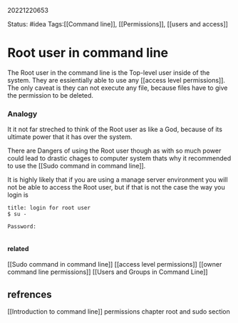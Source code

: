 20221220653

Status: #idea
Tags:[[Command line]], [[Permissions]], [[users and access]] 

# Root user in command line

The Root user in the command line is the Top-level user inside of the system.  They are essientially able to use any [[access level permissions]].  The only caveat is they can not execute any file, because files have to give the permission to be deleted.

### Analogy
It it not far streched to think of the Root user as like a God, because of its ultimate power that it has over the system.

There are Dangers of using the Root user though as with so much power could lead to drastic chages to computer system thats why it recommended to use the [[Sudo command in command line]]. 

It is highly likely that if you are using a manage server environment you will not be able to access the Root user, but if that is not the case the way you login is


```ad-note
title: login for root user
$ su -

Password:


```




#### related
[[Sudo command in command line]]
[[access level permissions]]
[[owner command line permissions]]
[[Users and Groups in Command Line]]

## refrences
[[Introduction to command line]] permissions chapter root and sudo section



